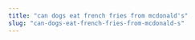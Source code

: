 ```yaml
---
title: "can dogs eat french fries from mcdonald's"
slug: "can-dogs-eat-french-fries-from-mcdonald-s"
---
```



